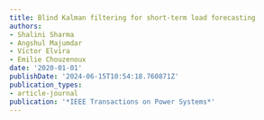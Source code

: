 ```yaml
---
title: Blind Kalman filtering for short-term load forecasting
authors:
- Shalini Sharma
- Angshul Majumdar
- Vı́ctor Elvira
- Emilie Chouzenoux
date: '2020-01-01'
publishDate: '2024-06-15T10:54:18.760871Z'
publication_types:
- article-journal
publication: '*IEEE Transactions on Power Systems*'
---
```

